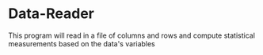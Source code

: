 # Data-Reader
This program will read in a file of columns and rows and compute statistical measurements based on the data's variables
